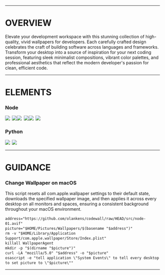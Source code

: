 <hr>

# OVERVIEW

Elevate your development workspace with this stunning collection of high-quality, vivid wallpapers for developers. Each carefully crafted design celebrates the craft of building software across languages and frameworks. Transform your desktop into a source of inspiration for your next coding session, featuring sleek minimalist compositions, vibrant color palettes, and professional aesthetics that reflect the modern developer's passion for clean, efficient code.

<hr>

# ELEMENTS

### Node

<img src="src/node-01.avif" width="49.375%"/><img src=".assets/1x1.png" width="1.25%"/><img src="src/node-02.avif" width="49.375%"/><img src="src/node-03.avif" width="49.375%"/><img src=".assets/1x1.png" width="1.25%"/><img src="src/node-04.avif" width="49.375%"/><img src="src/node-05.avif" width="49.375%"/><img src=".assets/1x1.png" width="1.25%"/><img src="src/node-06.avif" width="49.375%"/>

### Python

<img src="src/python-01.avif" width="49.375%"/><img src=".assets/1x1.png" width="1.25%"/><img src="src/python-02.avif" width="49.375%"/>

<hr>

# GUIDANCE

### Change Wallpaper on macOS

This script resets all com.apple.wallpaper settings to their default state, downloads the specified wallpaper image, and then applies it across every desktop on all monitors and spaces, ensuring a consistent background throughout your macOS environment.

```shell
address="https://github.com/olankens/codewall/raw/HEAD/src/node-01.avif"
picture="$HOME/Pictures/Wallpapers/$(basename "$address")"
rm -v "$HOME/Library/Application Support/com.apple.wallpaper/Store/Index.plist"
killall WallpaperAgent
mkdir -p "$(dirname "$picture")"
curl -LA "mozilla/5.0" "$address" -o "$picture"
osascript -e "tell application \"System Events\" to tell every desktop to set picture to \"$picture\""
```

<hr>
